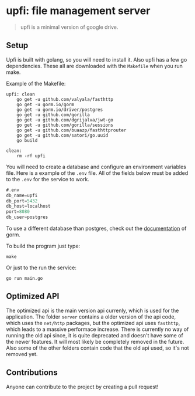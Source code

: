 # upfi: file management server

> upfi is a minimal version of google drive.

## Setup

Upfi is built with golang, so you will need to install it. Also upfi has a few go dependencies. These all are downloaded with the `Makefile` when you run make.

Example of the Makefile:

```
upfi: clean
	go get -u github.com/valyala/fasthttp
	go get -u gorm.io/gorm
	go get -u gorm.io/driver/postgres
	go get -u github.com/gorilla
	go get -u github.com/dgrijalva/jwt-go
	go get -u github.com/gorilla/sessions
	go get -u github.com/buaazp/fasthttprouter
	go get -u github.com/satori/go.uuid
	go build

clean:
	rm -rf upfi
```

You will need to create a database and configure an environment variables file. Here is a example of the `.env` file. All of the fields below must be added to the `.env` for the service to work.

```go
#.env
db_name=upfi
db_port=5432
db_host=localhost
port=8080
db_user=postgres
```

To use a different database than postgres, check out the [documentation](https://gorm.io/docs/connecting_to_the_database.html) of gorm.

To build the program just type:

```
make
```

Or just to the run the service:

```
go run main.go
```

## Optimized API

The optimized api is the main version api currenly, which is used for the application. The folder `server` contains a older version of the api code, which uses the `net/http` packages, but the optimized api uses `fasthttp`, which leads to a massive performace increase. There is currently no way of running the old api since, it is quite deprecated and doesn't have some of the newer features. It will most likely be completely removed in the future. Also some of the other folders contain code that the old api used, so it's not removed yet.

## Contributions

Anyone can contribute to the project by creating a pull request!
